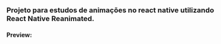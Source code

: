 ### Projeto para estudos de animações no react native utilizando React Native Reanimated.



#### Preview:
